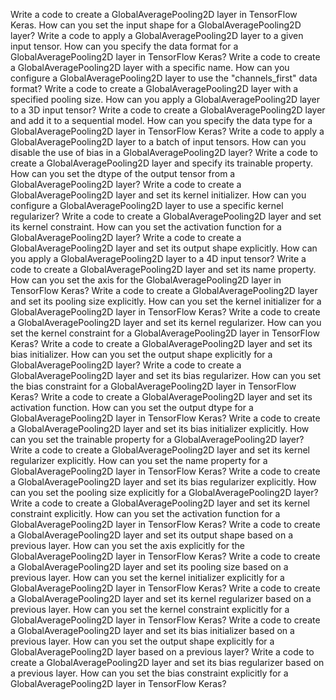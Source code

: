 Write a code to create a GlobalAveragePooling2D layer in TensorFlow Keras.
How can you set the input shape for a GlobalAveragePooling2D layer?
Write a code to apply a GlobalAveragePooling2D layer to a given input tensor.
How can you specify the data format for a GlobalAveragePooling2D layer in TensorFlow Keras?
Write a code to create a GlobalAveragePooling2D layer with a specific name.
How can you configure a GlobalAveragePooling2D layer to use the "channels_first" data format?
Write a code to create a GlobalAveragePooling2D layer with a specified pooling size.
How can you apply a GlobalAveragePooling2D layer to a 3D input tensor?
Write a code to create a GlobalAveragePooling2D layer and add it to a sequential model.
How can you specify the data type for a GlobalAveragePooling2D layer in TensorFlow Keras?
Write a code to apply a GlobalAveragePooling2D layer to a batch of input tensors.
How can you disable the use of bias in a GlobalAveragePooling2D layer?
Write a code to create a GlobalAveragePooling2D layer and specify its trainable property.
How can you set the dtype of the output tensor from a GlobalAveragePooling2D layer?
Write a code to create a GlobalAveragePooling2D layer and set its kernel initializer.
How can you configure a GlobalAveragePooling2D layer to use a specific kernel regularizer?
Write a code to create a GlobalAveragePooling2D layer and set its kernel constraint.
How can you set the activation function for a GlobalAveragePooling2D layer?
Write a code to create a GlobalAveragePooling2D layer and set its output shape explicitly.
How can you apply a GlobalAveragePooling2D layer to a 4D input tensor?
Write a code to create a GlobalAveragePooling2D layer and set its name property.
How can you set the axis for the GlobalAveragePooling2D layer in TensorFlow Keras?
Write a code to create a GlobalAveragePooling2D layer and set its pooling size explicitly.
How can you set the kernel initializer for a GlobalAveragePooling2D layer in TensorFlow Keras?
Write a code to create a GlobalAveragePooling2D layer and set its kernel regularizer.
How can you set the kernel constraint for a GlobalAveragePooling2D layer in TensorFlow Keras?
Write a code to create a GlobalAveragePooling2D layer and set its bias initializer.
How can you set the output shape explicitly for a GlobalAveragePooling2D layer?
Write a code to create a GlobalAveragePooling2D layer and set its bias regularizer.
How can you set the bias constraint for a GlobalAveragePooling2D layer in TensorFlow Keras?
Write a code to create a GlobalAveragePooling2D layer and set its activation function.
How can you set the output dtype for a GlobalAveragePooling2D layer in TensorFlow Keras?
Write a code to create a GlobalAveragePooling2D layer and set its bias initializer explicitly.
How can you set the trainable property for a GlobalAveragePooling2D layer?
Write a code to create a GlobalAveragePooling2D layer and set its kernel regularizer explicitly.
How can you set the name property for a GlobalAveragePooling2D layer in TensorFlow Keras?
Write a code to create a GlobalAveragePooling2D layer and set its bias regularizer explicitly.
How can you set the pooling size explicitly for a GlobalAveragePooling2D layer?
Write a code to create a GlobalAveragePooling2D layer and set its kernel constraint explicitly.
How can you set the activation function for a GlobalAveragePooling2D layer in TensorFlow Keras?
Write a code to create a GlobalAveragePooling2D layer and set its output shape based on a previous layer.
How can you set the axis explicitly for the GlobalAveragePooling2D layer in TensorFlow Keras?
Write a code to create a GlobalAveragePooling2D layer and set its pooling size based on a previous layer.
How can you set the kernel initializer explicitly for a GlobalAveragePooling2D layer in TensorFlow Keras?
Write a code to create a GlobalAveragePooling2D layer and set its kernel regularizer based on a previous layer.
How can you set the kernel constraint explicitly for a GlobalAveragePooling2D layer in TensorFlow Keras?
Write a code to create a GlobalAveragePooling2D layer and set its bias initializer based on a previous layer.
How can you set the output shape explicitly for a GlobalAveragePooling2D layer based on a previous layer?
Write a code to create a GlobalAveragePooling2D layer and set its bias regularizer based on a previous layer.
How can you set the bias constraint explicitly for a GlobalAveragePooling2D layer in TensorFlow Keras?